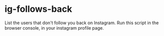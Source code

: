 # ig-follows-back

List the users that don't follow you back on Instagram. Run this script in the browser console, in your instagram profile page.
